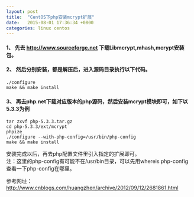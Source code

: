 ```yaml
---
layout: post
title:  "CentOS下php安装mcrypt扩展"
date:   2015-08-01 17:36:34 +0800
categories: linux centos
---
```



#### 1、 先去 http://www.sourceforge.net 下载Libmcrypt,mhash,mcrypt安装包。

#### 2、 然后分别安装，都是解压后，进入源码目录执行以下代码。
    
    ./configure
    make && make install  
    
#### 3、 再去php.net下载对应版本的php源码，然后安装mcrypt模块即可，如下以5.3.3为例  

    tar zxvf php-5.3.3.tar.gz  
    cd php-5.3.3/ext/mcrypt
    phpize
    ./configure --with-php-config=/usr/bin/php-config
    make && make install
    
安装完成以后，再去php配置文件里引入指定的扩展即可。   
注：这里的php-config有可能不在/usr/bin目录，可以先用whereis php-config查看一下php-config在哪里。  

参考网址：http://www.cnblogs.com/huangzhen/archive/2012/09/12/2681861.html
